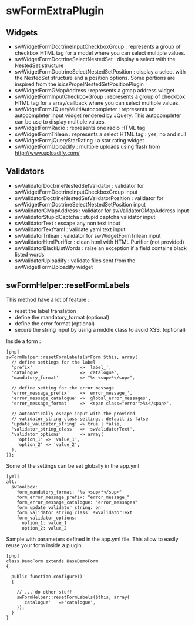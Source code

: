 # swFormExtraPlugin

## Widgets

* swWidgetFormDoctrineInputCheckboxGroup : represents a group of checkbox HTML tag for a model where you can select multiple values.
* swWidgetFormDoctrineSelectNestedSet : display a select with the NestedSet structure
* swWidgetFormDoctrineSelectNestedSetPosition :  display a select with the NestedSet structure and a position options. Some portions are inspired from the isicsPropelNestedSetPositionPlugin
* swWidgetFormGMapAddress : represents a gmap address widget
* swWidgetFormInputCheckboxGroup : represents a group of checkbox HTML tag for a array/callback where you can select multiple values.
* swWidgetFormJQueryMultiAutocompleter : represents an autocompleter input widget rendered by JQuery. This autocompleter can be use to display multiple values.
* swWidgetFormRadio : represents one radio HTML tag
* swWidgetFormTrilean : represents a select HTML tag : yes, no and null
* swWidgetFormjQueryStarRating : a star rating widget
* swWidgetFormUploadify : multiple uploads using flash from http://www.uploadify.com/

## Validators

* swValidatorDoctrineNestedSetValidator : validator for swWidgetFormDoctrineInputCheckboxGroup input
* swValidatorDoctrineNestedSetValidatorPosition : validator for swWidgetFormDoctrineSelectNestedSetPosition input
* swValidatorGMapAddress : validator for swValidatorGMapAddress input
* swValidatorStupidCaptcha : stupid captcha validator input
* swValidatorText : escape any non text input
* swValidatorTextYaml : validate yaml text input
* swValidatorTrilean : validator for swWidgetFormTrilean input
* swValidatorHtmlPurifier : clean html with HTML Purifier (not provided)
* swValidatorBlackListWords : raise an exception if a field contains black listed words
* swValidatorUploadify : validate files sent from the swWidgetFormUploadify widget

## swFormHelper::resetFormLabels

This method have a lot of feature :

* reset the label translation
* define the mandatory_format (optional)
* define the error format (optional)
* secure the string input by using a middle class to avoid XSS. (optional)

Inside a form :

    [php]
    swFormHelper::resetFormLabels(sfForm $this, array(
      // define settings for the label
      'prefix'                  => 'label_',
      'catalogue'               => 'catalogue',
      'mandatory_format'        => "%s <sup>*</sup>",

      // define setting for the error message
      'error_message_prefix'    => 'error_message_',
      'error_message_catalogue' => 'global_error_messages',
      'error_message_format'    => '<span class="error">%s</span>',

      // automatically escape input with the provided
      // validator_string_class settings, default is false
      'update_validator_string' => true | false,
      'validator_string_class'  => 'swValidatorText',
      'validator_options'       => array(
        'option_1' => 'value_1',
        'option_2' => 'value_2',
      ),
    ));

Some of the settings can be set globally in the app.yml

    [yml]
    all:
      swToolbox:
        form_mandatory_format: "%s <sup>*</sup>"
        form_error_message_prefix: "error_message_"
        form_error_message_catalogue: "error_messages"
        form_update_validator_string: on
        form_validator_string_class: swValidatorText
        form_validator_options:
          option_1: value_1
          option_2: value_2


Sample with parameters defined in the app.yml file. This allow to easily reuse
your form inside a plugin.

    [php]
    class DemoForm extends BaseDemoForm
    {

      public function configure()
      {

        // ... do other stuff
        swFormHelper::resetFormLabels($this, array(
          'catalogue'   =>'catalogue',
        ));
      }
    }
